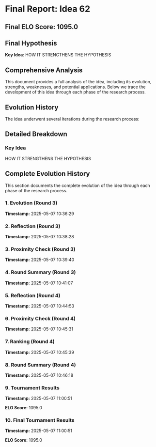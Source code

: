 # Final Report: Idea 62

## Final ELO Score: 1095.0

## Final Hypothesis

**Key Idea**: HOW IT STRENGTHENS THE HYPOTHESIS

## Comprehensive Analysis

This document provides a full analysis of the idea, including its evolution, strengths, weaknesses, and potential applications. Below we trace the development of this idea through each phase of the research process.

## Evolution History

The idea underwent several iterations during the research process:

## Detailed Breakdown

### Key Idea

HOW IT STRENGTHENS THE HYPOTHESIS

## Complete Evolution History

This section documents the complete evolution of the idea through each phase of the research process.

### 1. Evolution (Round 3)
**Timestamp:** 2025-05-07 10:36:29



### 2. Reflection (Round 3)
**Timestamp:** 2025-05-07 10:38:28



### 3. Proximity Check (Round 3)
**Timestamp:** 2025-05-07 10:39:40



### 4. Round Summary (Round 3)
**Timestamp:** 2025-05-07 10:41:07



### 5. Reflection (Round 4)
**Timestamp:** 2025-05-07 10:44:53



### 6. Proximity Check (Round 4)
**Timestamp:** 2025-05-07 10:45:31



### 7. Ranking (Round 4)
**Timestamp:** 2025-05-07 10:45:39



### 8. Round Summary (Round 4)
**Timestamp:** 2025-05-07 10:46:18



### 9. Tournament Results
**Timestamp:** 2025-05-07 11:00:51

**ELO Score:** 1095.0



### 10. Final Tournament Results
**Timestamp:** 2025-05-07 11:00:51

**ELO Score:** 1095.0



